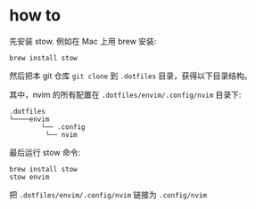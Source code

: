 # how to

先安装 stow. 例如在 Mac 上用 brew 安装:

```shell
brew install stow
```

然后把本 git 仓库 `git clone` 到 `.dotfiles` 目录，获得以下目录结构。

其中，nvim 的所有配置在 `.dotfiles/envim/.config/nvim` 目录下:

```shell
.dotfiles
└────envim
        └── .config
         └── nvim
```

最后运行 stow 命令:

```shell
brew install stow
stow envim
```

把 `.dotfiles/envim/.config/nvim` 链接为 `.config/nvim`
